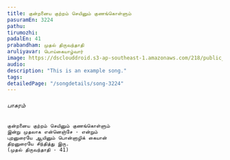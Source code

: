 ```yaml
---
title: குன்றனைய குற்றம் செயினும் குணங்கொள்ளும்
pasuramEn: 3224
pathu: 
tirumozhi: 
padalEn: 41
prabandham: முதல் திருவந்தாதி
aruliyavar: பொய்கையாழ்வார்
image: https://dsclouddroid.s3-ap-southeast-1.amazonaws.com/218/public_1029982f7c730b1cbed0bcba57a137eb47bc.jpg
audio: 
description: "This is an example song."
tags: 
detailedPage: "/songdetails/song-3224"
---
```

###### பாசுரம்


	குன்றனைய குற்றம் செயினும் குணங்கொள்ளும்
	இன்று முதலாக என்னெஞ்சே - என்றும்
	புறனுரையே ஆயினும் பொன்னாழிக் கையான்
	திறனுரையே சிந்தித்து இரு.
	(முதல் திருவந்தாதி - 41)
	